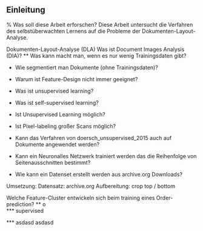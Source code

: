 ## Einleitung
% Was soll diese Arbeit erforschen? 
Diese Arbeit untersucht die Verfahren des selbstüberwachten Lernens auf die Probleme der Dokumenten-Layout-Analyse.

Dokumenten-Layout-Analyse (DLA) 
 Was ist Document Images Analysis (DIA)?
** Was kann macht man, wenn es nur wenig Trainingsdaten gibt? 

- Wie segmentiert man Dokumente (ohne Trainingsdaten)?
- Warum ist Feature-Design nicht immer geeignet?
- Was ist unsupervised learning?
- Was ist self-supervised learning?
- Ist Unsupervised Learning möglich?
- Ist Pixel-labeling großer Scans möglich?

- Kann das Verfahren von doersch_unsupervised_2015 auch auf Dokumente angewendet werden?

- Kann ein Neuronalles Netzwerk trainiert werden das die Reihenfolge von Seitenausschnitten bestimmt?

- Wie kann ein Datenset erstellt werden aus archive.org Downloads?

Umsetzung:
Datensatz: archive.org
Aufbereitung: crop top / bottom

Welche Feature-Cluster entwickeln sich beim training eines Order-prediction?
** o        
*** supervised

*** asdasd
asdasd